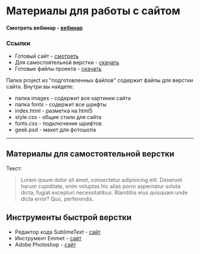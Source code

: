 # Материалы для работы с сайтом

#### Смотреть вебинар - [вебинар](https://www.youtube.com/watch?v=AauyNAM4ttI)

### Ссылки

 * Готовый  сайт - [смотреть](dualex23.github.io/portfolio/project-ready/)
 * Для самостоятельной верстки - [скачать](https://github.com/dualex23/webinar)
 * Готовые файлы проекта - [скачать](https://github.com/dualex23/webinar/tree/master/project-ready)

Папка project из "подготовленных файлов" содержит файлы для верстки сайта. Внутри вы найдете:

* папка images - содержит все картинки сайта
* папка fonts - содержит все шрифты
* index.html - разметка на  html5
* style.css - общие стили для сайта
* fonts.css - подключение шрифтов
* geek.psd - макет для фотошопа

***

## Материалы для самостоятельной верстки

Текст:
> Lorem ipsum dolor sit amet, consectetur adipisicing elit. Deserunt harum cupiditate, enim voluptas hic alias porro aspernatur soluta dicta, fugiat excepturi necessitatibus. Blanditiis eius quisquam unde dicta error? Quo, perferendis.

## Инструменты быстрой верстки

* Редактор кода SublimeText - [сайт](https://www.sublimetext.com)
* Инструмент Emmet - [сайт](https://emmet.io)
* Adobe Photoshop - [сайт](https://www.adobe.com/ru/products/photoshop.html)
